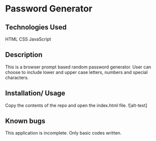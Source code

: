 # Password Generator

## Technologies Used
HTML
CSS
JavaScript

## Description
This is a browser prompt based random password generator. User can choose to include lower and upper case letters, numbers and special characters.

## Installation/ Usage
Copy the contents of the repo and open the index.html file.
![alt-text]

## Known bugs
This application is incomplete. Only basic codes written.
